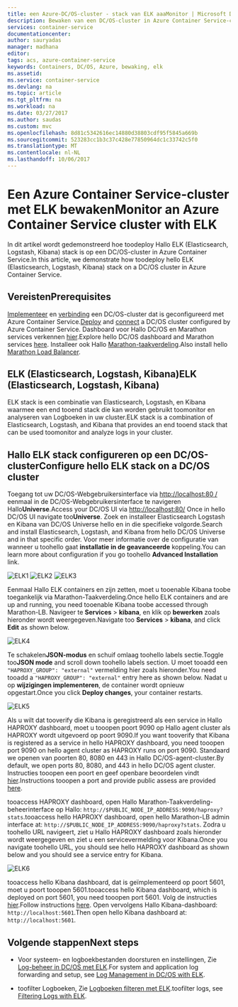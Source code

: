 ```yaml
---
title: een Azure-DC/OS-cluster - stack van ELK aaaMonitor | Microsoft Docs
description: Bewaken van een DC/OS-cluster in Azure Container Service-cluster met ELK (Elasticsearch, Logstash en Kibana).
services: container-service
documentationcenter: 
author: sauryadas
manager: madhana
editor: 
tags: acs, azure-container-service
keywords: Containers, DC/OS, Azure, bewaking, elk
ms.assetid: 
ms.service: container-service
ms.devlang: na
ms.topic: article
ms.tgt_pltfrm: na
ms.workload: na
ms.date: 03/27/2017
ms.author: saudas
ms.custom: mvc
ms.openlocfilehash: 8d81c5342616ec14880d38803cdf95f5845a669b
ms.sourcegitcommit: 523283cc1b3c37c428e77850964dc1c33742c5f0
ms.translationtype: MT
ms.contentlocale: nl-NL
ms.lasthandoff: 10/06/2017
---
```

# <a name="monitor-an-azure-container-service-cluster-with-elk"></a><span data-ttu-id="38dee-104">Een Azure Container Service-cluster met ELK bewaken</span><span class="sxs-lookup"><span data-stu-id="38dee-104">Monitor an Azure Container Service cluster with ELK</span></span>
<span data-ttu-id="38dee-105">In dit artikel wordt gedemonstreerd hoe toodeploy Hallo ELK (Elasticsearch, Logstash, Kibana) stack is op een DC/OS-cluster in Azure Container Service.</span><span class="sxs-lookup"><span data-stu-id="38dee-105">In this article, we demonstrate how toodeploy hello ELK (Elasticsearch, Logstash, Kibana) stack on a DC/OS cluster in Azure Container Service.</span></span> 

## <a name="prerequisites"></a><span data-ttu-id="38dee-106">Vereisten</span><span class="sxs-lookup"><span data-stu-id="38dee-106">Prerequisites</span></span>
<span data-ttu-id="38dee-107">[Implementeer](container-service-deployment.md) en [verbinding](../container-service-connect.md) een DC/OS-cluster dat is geconfigureerd met Azure Container Service.</span><span class="sxs-lookup"><span data-stu-id="38dee-107">[Deploy](container-service-deployment.md) and [connect](../container-service-connect.md) a DC/OS cluster configured by Azure Container Service.</span></span> <span data-ttu-id="38dee-108">Dashboard voor Hallo DC/OS en Marathon services verkennen [hier](container-service-mesos-marathon-ui.md).</span><span class="sxs-lookup"><span data-stu-id="38dee-108">Explore hello DC/OS dashboard and Marathon services [here](container-service-mesos-marathon-ui.md).</span></span> <span data-ttu-id="38dee-109">Installeer ook Hallo [Marathon-taakverdeling](container-service-load-balancing.md).</span><span class="sxs-lookup"><span data-stu-id="38dee-109">Also install hello [Marathon Load Balancer](container-service-load-balancing.md).</span></span>


## <a name="elk-elasticsearch-logstash-kibana"></a><span data-ttu-id="38dee-110">ELK (Elasticsearch, Logstash, Kibana)</span><span class="sxs-lookup"><span data-stu-id="38dee-110">ELK (Elasticsearch, Logstash, Kibana)</span></span>
<span data-ttu-id="38dee-111">ELK stack is een combinatie van Elasticsearch, Logstash, en Kibana waarmee een end tooend stack die kan worden gebruikt toomonitor en analyseren van Logboeken in uw cluster.</span><span class="sxs-lookup"><span data-stu-id="38dee-111">ELK stack is a combination of Elasticsearch, Logstash, and Kibana that provides an end tooend stack that can be used toomonitor and analyze logs in your cluster.</span></span>

## <a name="configure-hello-elk-stack-on-a-dcos-cluster"></a><span data-ttu-id="38dee-112">Hallo ELK stack configureren op een DC/OS-cluster</span><span class="sxs-lookup"><span data-stu-id="38dee-112">Configure hello ELK stack on a DC/OS cluster</span></span>
<span data-ttu-id="38dee-113">Toegang tot uw DC/OS-Webgebruikersinterface via [http://localhost:80 /](http://localhost:80/) eenmaal in de DC/OS-Webgebruikersinterface te navigeren Hallo**Universe**.</span><span class="sxs-lookup"><span data-stu-id="38dee-113">Access your DC/OS UI via [http://localhost:80/](http://localhost:80/) Once in hello DC/OS UI navigate too**Universe**.</span></span> <span data-ttu-id="38dee-114">Zoek en installeer Elasticsearch Logstash en Kibana van DC/OS Universe hello en in die specifieke volgorde.</span><span class="sxs-lookup"><span data-stu-id="38dee-114">Search and install Elasticsearch, Logstash, and Kibana from hello DC/OS Universe and in that specific order.</span></span> <span data-ttu-id="38dee-115">Voor meer informatie over de configuratie van wanneer u toohello gaat **installatie in de geavanceerde** koppeling.</span><span class="sxs-lookup"><span data-stu-id="38dee-115">You can learn more about configuration if you go toohello **Advanced Installation** link.</span></span>

![ELK1](./media/container-service-monitoring-elk/elk1.PNG) ![ELK2](./media/container-service-monitoring-elk/elk2.PNG) ![ELK3](./media/container-service-monitoring-elk/elk3.PNG) 

<span data-ttu-id="38dee-119">Eenmaal Hallo ELK containers en zijn zetten, moet u tooenable Kibana toobe toegankelijk via Marathon-Taakverdeling.</span><span class="sxs-lookup"><span data-stu-id="38dee-119">Once hello ELK containers and are up and running, you need tooenable Kibana toobe accessed through Marathon-LB.</span></span> <span data-ttu-id="38dee-120">Navigeer te **Services** > **kibana**, en klik op **bewerken** zoals hieronder wordt weergegeven.</span><span class="sxs-lookup"><span data-stu-id="38dee-120">Navigate too **Services** > **kibana**, and click **Edit** as shown below.</span></span>

![ELK4](./media/container-service-monitoring-elk/elk4.PNG)


<span data-ttu-id="38dee-122">Te schakelen**JSON-modus** en schuif omlaag toohello labels sectie.</span><span class="sxs-lookup"><span data-stu-id="38dee-122">Toggle too**JSON mode** and scroll down toohello labels section.</span></span>
<span data-ttu-id="38dee-123">U moet tooadd een `"HAPROXY_GROUP": "external"` vermelding hier zoals hieronder.</span><span class="sxs-lookup"><span data-stu-id="38dee-123">You need tooadd a `"HAPROXY_GROUP": "external"` entry here as shown below.</span></span>
<span data-ttu-id="38dee-124">Nadat u op **wijzigingen implementeren**, de container wordt opnieuw opgestart.</span><span class="sxs-lookup"><span data-stu-id="38dee-124">Once you click **Deploy changes**, your container restarts.</span></span>

![ELK5](./media/container-service-monitoring-elk/elk5.PNG)


<span data-ttu-id="38dee-126">Als u wilt dat tooverify die Kibana is geregistreerd als een service in Hallo HAPROXY dashboard, moet u tooopen poort 9090 op Hallo agent cluster als HAPROXY wordt uitgevoerd op poort 9090.</span><span class="sxs-lookup"><span data-stu-id="38dee-126">If you want tooverify that Kibana is registered as a service in hello HAPROXY dashboard, you need tooopen port 9090 on hello agent cluster as HAPROXY runs on port 9090.</span></span>
<span data-ttu-id="38dee-127">Standaard we openen van poorten 80, 8080 en 443 in Hallo DC/OS-agent-cluster.</span><span class="sxs-lookup"><span data-stu-id="38dee-127">By default, we open ports 80, 8080, and 443 in hello DC/OS agent cluster.</span></span>
<span data-ttu-id="38dee-128">Instructies tooopen een poort en geef openbare beoordelen vindt [hier](container-service-enable-public-access.md).</span><span class="sxs-lookup"><span data-stu-id="38dee-128">Instructions tooopen a port and provide public assess are provided [here](container-service-enable-public-access.md).</span></span>

<span data-ttu-id="38dee-129">tooaccess HAPROXY dashboard, open Hallo Marathon-Taakverdeling-beheerinterface op Hallo: `http://$PUBLIC_NODE_IP_ADDRESS:9090/haproxy?stats`.</span><span class="sxs-lookup"><span data-stu-id="38dee-129">tooaccess hello HAPROXY dashboard, open hello Marathon-LB admin interface at: `http://$PUBLIC_NODE_IP_ADDRESS:9090/haproxy?stats`.</span></span>
<span data-ttu-id="38dee-130">Zodra u toohello URL navigeert, ziet u Hallo HAPROXY dashboard zoals hieronder wordt weergegeven en ziet u een servicevermelding voor Kibana.</span><span class="sxs-lookup"><span data-stu-id="38dee-130">Once you navigate toohello URL, you should see hello HAPROXY dashboard as shown below and you should see a service entry for Kibana.</span></span>

![ELK6](./media/container-service-monitoring-elk/elk6.PNG)


<span data-ttu-id="38dee-132">tooaccess hello Kibana dashboard, dat is geïmplementeerd op poort 5601, moet u poort tooopen 5601.</span><span class="sxs-lookup"><span data-stu-id="38dee-132">tooaccess hello Kibana dashboard, which is deployed on port 5601, you need tooopen port 5601.</span></span> <span data-ttu-id="38dee-133">Volg de instructies [hier](container-service-enable-public-access.md).</span><span class="sxs-lookup"><span data-stu-id="38dee-133">Follow instructions [here](container-service-enable-public-access.md).</span></span> <span data-ttu-id="38dee-134">Open vervolgens Hallo Kibana-dashboard: `http://localhost:5601`.</span><span class="sxs-lookup"><span data-stu-id="38dee-134">Then open hello Kibana dashboard at: `http://localhost:5601`.</span></span>

## <a name="next-steps"></a><span data-ttu-id="38dee-135">Volgende stappen</span><span class="sxs-lookup"><span data-stu-id="38dee-135">Next steps</span></span>

* <span data-ttu-id="38dee-136">Voor systeem- en logboekbestanden doorsturen en instellingen, Zie [Log-beheer in DC/OS met ELK](https://docs.mesosphere.com/1.8/administration/logging/elk/).</span><span class="sxs-lookup"><span data-stu-id="38dee-136">For system and application log forwarding and setup, see [Log Management in DC/OS with ELK](https://docs.mesosphere.com/1.8/administration/logging/elk/).</span></span>

* <span data-ttu-id="38dee-137">toofilter Logboeken, Zie [Logboeken filteren met ELK](https://docs.mesosphere.com/1.8/administration/logging/filter-elk/).</span><span class="sxs-lookup"><span data-stu-id="38dee-137">toofilter logs, see [Filtering Logs with ELK](https://docs.mesosphere.com/1.8/administration/logging/filter-elk/).</span></span> 

 

